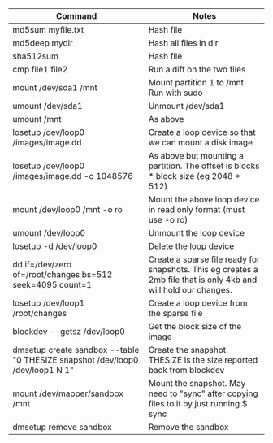 | Command                                                                       | Notes                                                                                                            | 
|-------------------------------------------------------------------------------|------------------------------------------------------------------------------------------------------------------| 
| md5sum myfile.txt                                                             | Hash file                                                                                                        | 
| md5deep mydir                                                                 | Hash all files in dir                                                                                            | 
| sha512sum                                                                     | Hash file                                                                                                        | 
| cmp file1 file2                                                               | Run a diff on the two files                                                                                      | 
| mount /dev/sda1 /mnt                                                          | Mount partition 1 to /mnt. Run with sudo                                                                         | 
| umount /dev/sda1                                                              | Unmount /dev/sda1                                                                                                | 
| umount /mnt                                                                   | As above                                                                                                         | 
| losetup /dev/loop0 /images/image.dd                                           | Create a loop device so that we can mount a disk image                                                           | 
| losetup /dev/loop0 /images/image.dd -o 1048576                                | As above but mounting a partition. The offset is blocks * block size (eg 2048 * 512)                             | 
| mount /dev/loop0 /mnt -o ro                                                   | Mount the above loop device in read only format (must use -o ro)                                                 | 
| umount /dev/loop0                                                             | Unmount the loop device                                                                                          | 
| losetup -d /dev/loop0                                                         | Delete the loop device                                                                                           | 
| dd if=/dev/zero of=/root/changes bs=512 seek=4095 count=1                     | Create a sparse file ready for snapshots. This eg creates a 2mb file that is only 4kb and will hold our changes. | 
| losetup /dev/loop1 /root/changes                                              | Create a loop device from the sparse file                                                                        | 
| blockdev --getsz /dev/loop0                                                   | Get the block size of the image                                                                                  | 
| dmsetup create sandbox --table "0 THESIZE snapshot /dev/loop0 /dev/loop1 N 1" | Create the snapshot. THESIZE is the size reported back from blockdev                                             | 
| mount /dev/mapper/sandbox /mnt                                                | Mount the snapshot. May need to "sync" after copying files to it by just running $ sync                          | 
| dmsetup remove sandbox                                                        | Remove the sandbox                                                                                               | 
